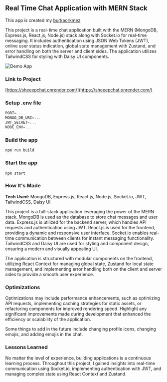## Real Time Chat Application with MERN Stack

This app is created my [burkaorkmez](https://github.com/burakorkmez)

This project is a real-time chat application built with the MERN (MongoDB, Express.js, React.js, Node.js) stack along with Socket.io for real-time messaging. 
It includes authentication using JSON Web Tokens (JWT), online user status indication, global state management with Zustand, and error handling on both the server and client sides. 
The application utilizes TailwindCSS for styling with Daisy UI components.

![Demo App](https://i.imgur.com/ai39fiM.png)

### Link to Project

[https://sheeepchat.onrender.com/](https://sheeepchat.onrender.com/)


### Setup .env file

```js
PORT=...
MONGO_DB_URI=...
JWT_SECRET=...
NODE_ENV=...
```

### Build the app

```shell
npm run build
```

### Start the app

```shell
npm start
```


### How It's Made

**Tech Used:** MongoDB, Express.js, React.js, Node.js, Socket.io, JWT, TailwindCSS, Daisy UI

This project is a full-stack application leveraging the power of the MERN stack. MongoDB is used as the database to store chat messages and user data. 
Express.js is utilized for the backend server, which handles API requests and authentication using JWT. React.js is used for the frontend, providing a dynamic and responsive user interface. 
Socket.io enables real-time communication between clients for instant messaging functionality. TailwindCSS and Daisy UI are used for styling and component design, ensuring a modern and visually appealing UI.

The application is structured with modular components on the frontend, utilizing React Context for managing global state, 
Zustand for local state management, and implementing error handling both on the client and server sides to provide a smooth user experience.

### Optimizations

Optimizations may include performance enhancements, such as optimizing API requests, implementing caching strategies for static assets, or refactoring components for improved rendering speed. 
Highlight any significant improvements made during development that enhanced the efficiency or scalability of the application.

Some things to add in the future include changing profile icons, changing emojis, and adding emojis in the chat.

### Lessons Learned

No matter the level of experience, building applications is a continuous learning process. Throughout this project, I gained insights into real-time communication using Socket.io, 
implementing authentication with JWT, and managing complex state using React Context and Zustand.
